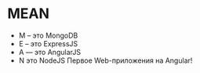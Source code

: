 # MEAN
- M – это MongoDB
- E – это ExpressJS
- A — это AngularJS
- N это NodeJS
Первое Web-приложения на Angular!
